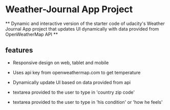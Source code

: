 # Weather-Journal App Project

** Dynamic and interactive version of the starter code of udacity's Weather Journal App project that updates UI dynamically with data provided from OpenWeatherMap API **

## features

- Responsive design on web, tablet and mobile

- Uses api key from openweathermap.com to get temperature

- Dynamically update UI based on data provided from api

- textarea provided to the user to type in 'country zip code'

- textarea provided to the user to type in 'his condition' or 'how he feels'
